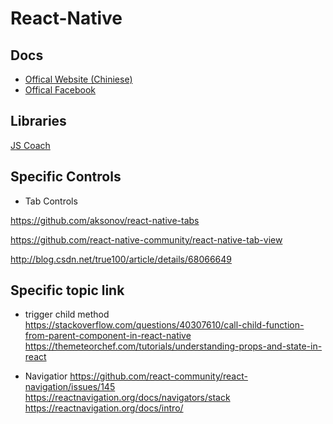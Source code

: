 # React-Native

## Docs

* [Offical Website (Chiniese)](http://reactnative.cn/docs/0.47/getting-started.html)
* [Offical Facebook](https://facebook.github.io/react-native/)

## Libraries

[JS Coach](https://js.coach/react-native)

## Specific Controls

* Tab Controls

https://github.com/aksonov/react-native-tabs

https://github.com/react-native-community/react-native-tab-view

http://blog.csdn.net/true100/article/details/68066649

## Specific topic link

* trigger child method  
https://stackoverflow.com/questions/40307610/call-child-function-from-parent-component-in-react-native  
https://themeteorchef.com/tutorials/understanding-props-and-state-in-react

* Navigatior
https://github.com/react-community/react-navigation/issues/145  
https://reactnavigation.org/docs/navigators/stack  
https://reactnavigation.org/docs/intro/
